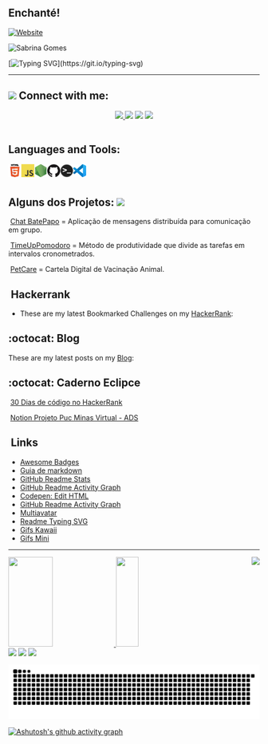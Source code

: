 

## Enchanté! <img src="http://i11.photobucket.com/albums/a168/evelynregly/minigifs/oix.gif" alt="">


[![Website](https://img.shields.io/website?label=SabrinaGomes&style=for-the-badge&url=https://cadernoeclipse.blogspot.com/)](https://cadernoeclipse.blogspot.com/) <img src="http://i11.photobucket.com/albums/a168/evelynregly/minigifs/mini_brasil.gif" alt="">

![Sabrina Gomes](https://1.bp.blogspot.com/-sQ-rAx9u-lA/YU-KC19p4LI/AAAAAAAC3xc/lEJeNl_1PE46siiPrHY1FjVH-G8NpHfNACLcBGAsYHQ/s16000/8df5ef4158d0ed62f8c5ecfde97607fdb0772973da39a3ee5e6b4b0d3255bfef95601890afd80709da39a3ee5e6b4b0d3255bfef95601890afd8070905407cd197971527bb81b74663037342%2B%25281%2529.png)

[![Typing SVG](https://readme-typing-svg.demolab.com?font=Fira+Code&pause=1000&color=9A56F7&center=true&vCenter=true&width=435&lines=Oi%2C+eu+sou+a+Sah!;Moro+no+Brasil+e++atualmente;sou+estudante+de+ADS+-+PUC+Minas.;Estou+aprendendo+a+desenvolver+;em+Java%2C+Javascript+e++;criar+aplica%C3%A7%C3%B5es+com+React+Native.;Eu+t%C3%B4+no+grau%2C+mamis!)](https://git.io/typing-svg)


---

## <img src="https://lh3.googleusercontent.com/blogger_img_proxy/AByxGDRvADWpUpBjaZk4r9GppMyv1-vl7GzT55jfdtrRI_s8ftoattPHEX1UOqbDLvm8No_Zwq40njZ1e0yEw58h2sqV4DrCk4b_1ehuDPtYG8vGJfhkB0OWGyk=s0-d"> Connect with me: 

<div align="center" dir="auto"> 
<a href="https://www.instagram.com/sabrinaliddell/" rel="nofollow"><img src="https://camo.githubusercontent.com/acaa286597b43c96dc02b69b90de15a65c52063e31835b763a061cc815f64bac/68747470733a2f2f696d672e736869656c64732e696f2f62616467652f2d496e7374616772616d2d2532334534343035463f7374796c653d666f722d7468652d6261646765266c6f676f3d696e7374616772616d266c6f676f436f6c6f723d7768697465" data-canonical-src="https://img.shields.io/badge/-Instagram-%23E4405F?style=for-the-badge&amp;logo=instagram&amp;logoColor=white" style="max-width: 100%;">
</a><a href="https://www.youtube.com/channel/UC8GwYOGuQf9ne9HjnBq6S-A" rel="nofollow"><img src="https://camo.githubusercontent.com/d79c5549652f9c7690992eb49571d216a70a480681561cbd93bfbfc77c491e54/68747470733a2f2f696d672e736869656c64732e696f2f62616467652f596f75547562652d4646303030303f7374796c653d666f722d7468652d6261646765266c6f676f3d796f7574756265266c6f676f436f6c6f723d7768697465" data-canonical-src="https://img.shields.io/badge/YouTube-FF0000?style=for-the-badge&amp;logo=youtube&amp;logoColor=white" style="max-width: 100%;"></a>
<a href="mailto:gomes.sabrinadasilva@gmail.com"> <img src="https://camo.githubusercontent.com/927d6b3961fa048ff7303daf291cb5869dfa25018997cf8c1373c2f6a85b1458/68747470733a2f2f696d672e736869656c64732e696f2f62616467652f2d476d61696c2d2532333333333f7374796c653d666f722d7468652d6261646765266c6f676f3d676d61696c266c6f676f436f6c6f723d7768697465" data-canonical-src="https://img.shields.io/badge/-Gmail-%23333?style=for-the-badge&amp;logo=gmail&amp;logoColor=white" style="max-width: 100%;"></a>
<a href="https://www.linkedin.com/in/sabrina-gomes-programacao/" rel="nofollow"><img src="https://camo.githubusercontent.com/c00f87aeebbec37f3ee0857cc4c20b21fefde8a96caf4744383ebfe44a47fe3f/68747470733a2f2f696d672e736869656c64732e696f2f62616467652f2d4c696e6b6564496e2d2532333030373742353f7374796c653d666f722d7468652d6261646765266c6f676f3d6c696e6b6564696e266c6f676f436f6c6f723d7768697465" data-canonical-src="https://img.shields.io/badge/-LinkedIn-%230077B5?style=for-the-badge&amp;logo=linkedin&amp;logoColor=white" style="max-width: 100%;"></a> 
 </div>

<br />

## Languages and Tools:

<img align="left" alt="HTML5" width="26px" src="https://raw.githubusercontent.com/github/explore/80688e429a7d4ef2fca1e82350fe8e3517d3494d/topics/html/html.png" />
<img align="left" alt="JavaScript" width="26px" src="https://raw.githubusercontent.com/github/explore/80688e429a7d4ef2fca1e82350fe8e3517d3494d/topics/javascript/javascript.png" />
<img align="left" alt="Node.js" width="26px" src="https://raw.githubusercontent.com/github/explore/80688e429a7d4ef2fca1e82350fe8e3517d3494d/topics/nodejs/nodejs.png" />
<img align="left" alt="GitHub" width="26px" src="https://raw.githubusercontent.com/github/explore/78df643247d429f6cc873026c0622819ad797942/topics/github/github.png" />
<img align="left" alt="Terminal" width="26px" src="https://raw.githubusercontent.com/github/explore/80688e429a7d4ef2fca1e82350fe8e3517d3494d/topics/terminal/terminal.png" />
<img align="left" alt="Visual Studio Code" width="26px" src="https://raw.githubusercontent.com/github/explore/80688e429a7d4ef2fca1e82350fe8e3517d3494d/topics/visual-studio-code/visual-studio-code.png" />


<br />
<br />



## Alguns dos Projetos: <img src="https://lh3.googleusercontent.com/blogger_img_proxy/AByxGDS3u9w69CZkRWnP5KaOPbud7fj1HmjP4jgTR3VFkJuOJXje1bU5A4-z1bV2pKn0dYNF1dxQVL-d6hm51XjfwEXSFzmquTbAH3AD8J5QOFftO6DCai4vmQ=s0-d">
  <img src="http://i11.photobucket.com/albums/a168/evelynregly/minigifs/setinhu.gif" alt=""> [Chat BatePapo](https://github.com/sabrinagomessilva/chatterBatePapo) = Aplicação de mensagens distribuída para comunicação em grupo. 
  
  <img src="http://i11.photobucket.com/albums/a168/evelynregly/minigifs/setinhu.gif" alt=""> [TimeUpPomodoro](https://github.com/ICEI-PUC-Minas-PMV-ADS/TimeUpPomodoro) = Método de produtividade que divide as tarefas em intervalos cronometrados.
  
  <img src="http://i11.photobucket.com/albums/a168/evelynregly/minigifs/setinhu.gif" alt=""> [PetCare](https://github.com/ICEI-PUC-Minas-PMV-ADS/PetCare-) = Cartela Digital de Vacinação Animal.


## <img src="http://i11.photobucket.com/albums/a168/evelynregly/minigifs/SIXTY-MANGIA1.gif" alt="">  Hackerrank

 - These are my latest Bookmarked Challenges on my [HackerRank](https://www.hackerrank.com/sabrinagomes3?hr_r=1):


## :octocat: Blog 

These are my latest posts on my [Blog][website]:

## :octocat: Caderno Eclipce

<img src="http://i11.photobucket.com/albums/a168/evelynregly/minigifs/2dedinho.gif" alt=""> [30 Dias de código no HackerRank](https://cadernoeclipse.blogspot.com/search/label/30%20Days%20of%20Code%20HackerRank)

<img src="http://i11.photobucket.com/albums/a168/evelynregly/minigifs/2dedinho.gif" alt=""> [Notion Projeto Puc Minas Virtual - ADS](https://docs.pipz.com/central-de-ajuda/learning-center/guia-basico-de-markdown#open)

## <img src="http://i11.photobucket.com/albums/a168/evelynregly/minigifs/minibrilho.gif" alt="">  Links
- [Awesome Badges](https://dev.to/envoy_/150-badges-for-github-pnk#contact)
- [Guia de markdown](https://docs.pipz.com/central-de-ajuda/learning-center/guia-basico-de-markdown#open)
- [GitHub Readme Stats](https://github.com/anuraghazra/github-readme-stats)
- [GitHub Readme Activity Graph](https://ashutosh00710.github.io/github-readme-activity-graph/)
- [Codepen: Edit HTML](https://codepen.io/pen/)
- [GitHub Readme Activity Graph](https://ashutosh00710.github.io/github-readme-activity-graph/)
- [Multiavatar](https:/https://github.com/DenverCoder1/readme-typing-svg/api.multiavatar.com/)
- [Readme Typing SVG ](https://github.com/DenverCoder1/readme-typing-svg)
- [Gifs Kawaii](https:/https://github.com/DenverCoder1/readme-typing-svg/api.multiavatar.com/)
- [Gifs Mini](http://doacoesdapink.no.comunidades.net/lindos-mini-gifs)
---

[website]: https://cadernoeclipse.blogspot.com/
[linkedin]: https://www.linkedin.com/in/sabrina-gomes-programacao/
[Alura]: https://cursos.alura.com.br/user/sabrinagomessilva
[HackerRank]: https://www.hackerrank.com/challenges/bookmarks

 <div>
  <img height="180em" align="right" src="https://user-images.githubusercontent.com/5713670/87202985-820dcb80-c2b6-11ea-9f56-7ec461c497c3.gif" style="max-width: 100%; display: inline-block;" data-target="animated-image.originalImage">
  <a href="https://github.com/sabrinagomessilva">
  <img height="180em" width="42%" src="https://github-readme-stats.vercel.app/api?username=sabrinagomessilva&show_icons=true&theme=dracula&include_all_commits=true&count_private=true"/>
  <img height="180em" width="30%" src="https://github-readme-stats.vercel.app/api/top-langs/?username=sabrinagomessilva&layout=compact&langs_count=7&theme=dracula"/>
 

</div>
  
  <div>
<a href="https://discord.gg/je2GW4QN" target="_blank"><img src="https://img.shields.io/badge/Discord-7289DA?style=for-the-badge&logo=discord&logoColor=white" target="_blank"></a> 
  <a href = "mailto:sabrinagomes3@gmail.com"><img src="https://img.shields.io/badge/-Gmail-%23333?style=for-the-badge&logo=gmail&logoColor=white" target="_blank"></a>
  <a href="https://www.linkedin.com/in/sabrina-gomes-programacao/" target="_blank"><img src="https://img.shields.io/badge/-LinkedIn-%230077B5?style=for-the-badge&logo=linkedin&logoColor=white" target="_blank"></a> 
</div>
 
 ![Snake animation](https://github.com/sabrinagomessilva/sabrinagomessilva/blob/output/github-contribution-grid-snake.svg)

 [![Ashutosh's github activity graph](https://github-readme-activity-graph.vercel.app/graph?username=sabrinagomessilva&bg_color=100f0f&color=fd12ed&line=e60a4c&point=f2e9f1&area=true&hide_border=true)](https://github.com/ashutosh00710/github-readme-activity-graph)
 
 
 
</div>

<img src="http://i11.photobucket.com/albums/a168/evelynregly/minigifs/a001.gif" alt="">


